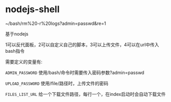 # nodejs-shell
~/bash/rm%20-r%20logs?admin=passwd&re=1

基于nodejs

1可以反代面板，2可以自定义自己的脚本，3可以上传文件，4可以在url中传入bash指令

需要定义的变量有:

`ADMIN_PASSWORD` 使用/bash/命令时需要传入密码参数?admin=passwd

`UPLOAD_PASSWORD` 使用/file/路径时，上传文件的密码

`FILES_LIST_URL` 给一个下载文件路径，每行一个，在index启动时会自动下载文件

